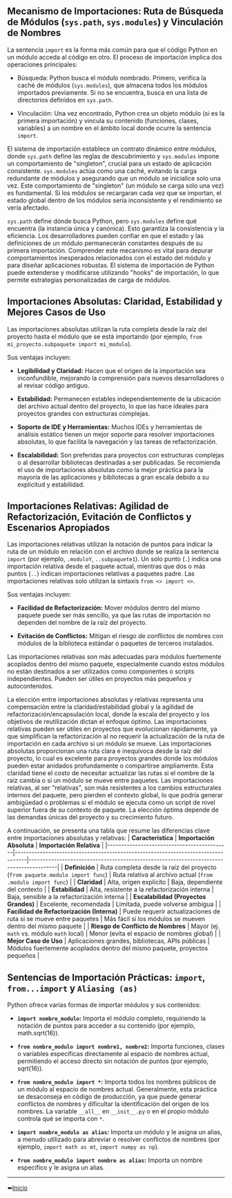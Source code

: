 ## Mecanismo de Importaciones: Ruta de Búsqueda de Módulos (`sys.path`, `sys.modules`) y Vinculación de Nombres
La sentencia `import` es la forma más común para que el código Python en un módulo acceda al código en otro. El proceso de importación implica dos operaciones principales:   

- Búsqueda: Python busca el módulo nombrado. Primero, verifica la caché de módulos (`sys.modules`), que almacena todos los módulos importados previamente. Si no se encuentra, busca en una lista de directorios definidos en `sys.path`.   

- Vinculación: Una vez encontrado, Python crea un objeto módulo (si es la primera importación) y vincula su contenido (funciones, clases, variables) a un nombre en el ámbito local donde ocurre la sentencia `import`.   

El sistema de importación establece un contrato dinámico entre módulos, donde `sys.path` define las reglas de descubrimiento y `sys.modules` impone un comportamiento de "singleton", crucial para un estado de aplicación consistente. `sys.modules` actúa como una caché, evitando la carga redundante de módulos y asegurando que un módulo se inicialice solo una vez. Este comportamiento de "singleton" (un módulo se carga solo una vez) es fundamental. Si los módulos se recargaran cada vez que se importan, el estado global dentro de los módulos sería inconsistente y el rendimiento se vería afectado.    

`sys.path` define dónde busca Python, pero `sys.modules` define qué encuentra (la instancia única y canónica). Esto garantiza la consistencia y la eficiencia. Los desarrolladores pueden confiar en que el estado y las definiciones de un módulo permanecerán constantes después de su primera importación. Comprender este mecanismo es vital para depurar comportamientos inesperados relacionados con el estado del módulo y para diseñar aplicaciones robustas. El sistema de importación de Python puede extenderse y modificarse utilizando "hooks" de importación, lo que permite estrategias personalizadas de carga de módulos.   

## Importaciones Absolutas: Claridad, Estabilidad y Mejores Casos de Uso
Las importaciones absolutas utilizan la ruta completa desde la raíz del proyecto hasta el módulo que se está importando (por ejemplo, `from mi_proyecto.subpaquete import mi_modulo`).   

Sus ventajas incluyen:

- **Legibilidad y Claridad:** Hacen que el origen de la importación sea inconfundible, mejorando la comprensión para nuevos desarrolladores o al revisar código antiguo.   

- **Estabilidad:** Permanecen estables independientemente de la ubicación del archivo actual dentro del proyecto, lo que las hace ideales para proyectos grandes con estructuras complejas.   

- **Soporte de IDE y Herramientas:** Muchos IDEs y herramientas de análisis estático tienen un mejor soporte para resolver importaciones absolutas, lo que facilita la navegación y las tareas de refactorización.   

- **Escalabilidad:** Son preferidas para proyectos con estructuras complejas o al desarrollar bibliotecas destinadas a ser publicadas. Se recomienda el uso de importaciones absolutas como la mejor práctica para la mayoría de las aplicaciones y bibliotecas a gran escala debido a su explicitud y estabilidad.   

## Importaciones Relativas: Agilidad de Refactorización, Evitación de Conflictos y Escenarios Apropiados
Las importaciones relativas utilizan la notación de puntos para indicar la ruta de un módulo en relación con el archivo donde se realiza la sentencia `import` (por ejemplo, `.moduloY`, `..subpaquete1`). Un solo punto (`.`) indica una importación relativa desde el paquete actual, mientras que dos o más puntos (`..`) indican importaciones relativas a paquetes padre. Las importaciones relativas solo utilizan la sintaxis `from <> import <>`.   

Sus ventajas incluyen:

- **Facilidad de Refactorización:** Mover módulos dentro del mismo paquete puede ser más sencillo, ya que las rutas de importación no dependen del nombre de la raíz del proyecto.   

- **Evitación de Conflictos:** Mitigan el riesgo de conflictos de nombres con módulos de la biblioteca estándar o paquetes de terceros instalados.   

Las importaciones relativas son más adecuadas para módulos fuertemente acoplados dentro del mismo paquete, especialmente cuando estos módulos no están destinados a ser utilizados como componentes o scripts independientes. Pueden ser útiles en proyectos más pequeños y autocontenidos.   

La elección entre importaciones absolutas y relativas representa una compensación entre la claridad/estabilidad global y la agilidad de refactorización/encapsulación local, donde la escala del proyecto y los objetivos de reutilización dictan el enfoque óptimo. Las importaciones relativas pueden ser útiles en proyectos que evolucionan rápidamente, ya que simplifican la refactorización al no requerir la actualización de la ruta de importación en cada archivo si un módulo se mueve. Las importaciones absolutas proporcionan una ruta clara e inequívoca desde la raíz del proyecto, lo cual es excelente para proyectos grandes donde los módulos pueden estar anidados profundamente o compartirse ampliamente. Esta claridad tiene el costo de necesitar actualizar las rutas si el nombre de la raíz cambia o si un módulo se mueve entre paquetes. Las importaciones relativas, al ser "relativas", son más resistentes a los cambios estructurales internos del paquete, pero pierden el contexto global, lo que podría generar ambigüedad o problemas si el módulo se ejecuta como un script de nivel superior fuera de su contexto de paquete. La elección óptima depende de las demandas únicas del proyecto y su crecimiento futuro.   

A continuación, se presenta una tabla que resume las diferencias clave entre importaciones absolutas y relativas:
| **Característica**                         | **Importación Absoluta**                                                       | **Importación Relativa**                                                              |
|--------------------------------------------|----------------------------------------------------------------------------------|----------------------------------------------------------------------------------------|
| **Definición**                              | Ruta completa desde la raíz del proyecto (`from paquete.modulo import func`)    | Ruta relativa al archivo actual (`from .modulo import func`)                          |
| **Claridad**                                | Alta, origen explícito                                                          | Baja, dependiente del contexto                                                        |
| **Estabilidad**                             | Alta, resistente a la refactorización interna                                   | Baja, sensible a la refactorización interna                                           |
| **Escalabilidad (Proyectos Grandes)**       | Excelente, recomendada                                                          | Limitada, puede volverse ambigua                                                      |
| **Facilidad de Refactorización (Interna)** | Puede requerir actualizaciones de ruta si se mueve entre paquetes               | Más fácil si los módulos se mueven dentro del mismo paquete                          |
| **Riesgo de Conflicto de Nombres**          | Mayor (ej. `math` vs. módulo `math` local)                                      | Menor (evita el espacio de nombres global)                                            |
| **Mejor Caso de Uso**                       | Aplicaciones grandes, bibliotecas, APIs públicas                                | Módulos fuertemente acoplados dentro del mismo paquete, proyectos pequeños            |

## Sentencias de Importación Prácticas: `import`, `from...import` y `Aliasing (as)`
Python ofrece varias formas de importar módulos y sus contenidos:

- **`import nombre_modulo`:** Importa el módulo completo, requiriendo la notación de puntos para acceder a su contenido (por ejemplo, math.sqrt(16)).   

- **`from nombre_modulo import nombre1, nombre2`:** Importa funciones, clases o variables específicas directamente al espacio de nombres actual, permitiendo el acceso directo sin notación de puntos (por ejemplo, sqrt(16)).   

- **`from nombre_modulo import *`:** Importa todos los nombres públicos de un módulo al espacio de nombres actual. Generalmente, esta práctica se desaconseja en código de producción, ya que puede generar conflictos de nombres y dificultar la identificación del origen de los nombres. La variable `__all__` en `__init__.py` o en el propio módulo controla qué se importa con `*`.   

- **`import nombre_modulo as alias`:** Importa un módulo y le asigna un alias, a menudo utilizado para abreviar o resolver conflictos de nombres (por ejemplo, `import math as mt`, `import numpy as np`).   

- **`from nombre_modulo import nombre as alias`:** Importa un nombre específico y le asigna un alias.

---

⬅️[Inicio](../../../../README.md)
